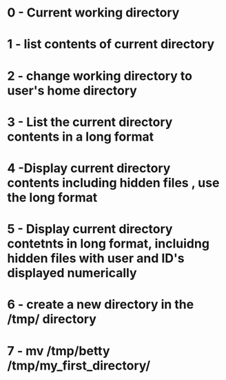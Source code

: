 # 0 - Current working directory
# 1 - list contents of current directory
# 2 - change working directory to user's home directory
# 3 - List the current directory contents in a long format
# 4 -Display current directory contents including hidden files , use the long format
# 5 - Display current directory contetnts in long format, incluidng hidden files with user and ID's displayed numerically
# 6 - create a new directory in the /tmp/ directory
# 7 - mv /tmp/betty /tmp/my_first_directory/
